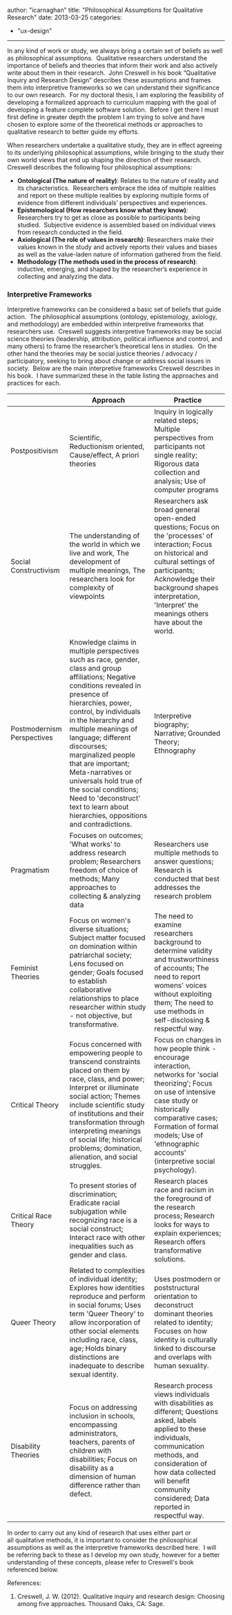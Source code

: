 author: "icarnaghan"
title: "Philosophical Assumptions for Qualitative Research"
date: 2013-03-25
categories:

- "ux-design"

---

In any kind of work or study, we always bring a certain set of beliefs as well as philosophical assumptions.  Qualitative researchers understand the importance of beliefs and theories that inform their work and also actively write about them in their research. <!--more--> John Creswell in his book “Qualitative Inquiry and Research Design” describes these assumptions and frames them into interpretive frameworks so we can understand their significance to our own research.  For my doctoral thesis, I am exploring the feasibility of developing a formalized approach to curriculum mapping with the goal of developing a feature complete software solution.  Before I get there I must first define in greater depth the problem I am trying to solve and have chosen to explore some of the theoretical methods or approaches to qualitative research to better guide my efforts.

When researchers undertake a qualitative study, they are in effect agreeing to its underlying philosophical assumptions, while bringing to the study their own world views that end up shaping the direction of their research.  Creswell describes the following four philosophical assumptions:

- **Ontological (The nature of reality)**: Relates to the nature of reality and its characteristics.  Researchers embrace the idea of multiple realities and report on these multiple realities by exploring multiple forms of evidence from different individuals’ perspectives and experiences.
- **Epistemological (How researchers know what they know)**: Researchers try to get as close as possible to participants being studied.  Subjective evidence is assembled based on individual views from research conducted in the field.
- **Axiological (The role of values in research)**: Researchers make their values known in the study and actively reports their values and biases as well as the value-laden nature of information gathered from the field.
- **Methodology (The methods used in the process of research)**:  inductive, emerging, and shaped by the researcher’s experience in collecting and analyzing the data.

### Interpretive Frameworks

Interpretive frameworks can be considered a basic set of beliefs that guide action.  The philosophical assumptions (ontology, epistemology, axiology, and methodology) are embedded within interpretive frameworks that researchers use.  Creswell suggests interpretive frameworks may be social science theories (leadership, attribution, political influence and control, and many others) to frame the researcher’s theoretical lens in studies.  On the other hand the theories may be social justice theories / advocacy / participatory, seeking to bring about change or address social issues in society.  Below are the main interpretive frameworks Creswell describes in his book.  I have summarized these in the table listing the approaches and practices for each.

| | Approach | Practice |
|-|-|-|
| Postpositivism | Scientific, Reductionism oriented, Cause/effect, A priori theories| Inquiry in logically related steps; Multiple perspectives from participants not single reality; Rigorous data collection and analysis; Use of computer programs|
|Social Constructivism|The understanding of the world in which we live and work, The development of multiple meanings, The researchers look for complexity of viewpoints | Researchers ask broad general open-ended questions; Focus on the 'processes' of interaction; Focus on historical and cultural settings of participants; Acknowledge their background shapes interpretation, 'Interpret' the meanings others have about the world. |
| Postmodernism Perspectives | Knowledge claims in multiple perspectives such as race, gender, class and group affiliations; Negative conditions revealed in presence of hierarchies, power, control, by individuals in the hierarchy and multiple meanings of language; different discourses; marginalized people that are important; Meta-narratives or universals hold true of the social conditions; Need to 'deconstruct' text to learn about hierarchies, oppositions and contradictions. | Interpretive biography; Narrative; Grounded Theory; Ethnography |
| Pragmatism | Focuses on outcomes; 'What works' to address research problem; Researchers freedom of choice of methods; Many approaches to collecting & analyzing data | Researchers use multiple methods to answer questions; Research is conducted that best addresses the research problem |
| Feminist Theories | Focus on women's diverse situations; Subject matter focused on domination within patriarchal society; Lens focused on gender; Goals focused to establish collaborative relationships to place researcher within study - not objective, but transformative. | The need to examine researchers background to determine validity and trustworthiness of accounts; The need to report womens' voices without exploiting them; The need to use methods in self-disclosing & respectful way.                                            |
| Critical Theory | Focus concerned with empowering people to transcend constraints placed on them by race, class, and power; Interpret or illuminate social action; Themes include scientific study of institutions and their transformation through interpreting meanings of social life; historical problems; domination, alienation, and social struggles. | Focus on changes in how people think - encourage interaction, networks for 'social theorizing'; Focus on use of intensive case study or historically comparative cases; Formation of formal models; Use of 'ethnographic accounts' (interpretive social psychology). |
| Critical Race Theory | To present stories of discrimination; Eradicate racial subjugation while recognizing race is a social construct; Interact race with other inequalities such as gender and class. | Research places race and racism in the foreground of the research process; Research looks for ways to explain experiences; Research offers transformative solutions. |
| Queer Theory | Related to complexities of individual identity; Explores how identities reproduce and perform in social forums; Uses term 'Queer Theory' to allow incorporation of other social elements including race, class, age; Holds binary distinctions are inadequate to describe sexual identity. | Uses postmodern or poststructural orientation to deconstruct dominant theories related to identity; Focuses on how identity is culturally linked to discourse and overlaps with  human sexuality. |
| Disability Theories | Focus on addressing  inclusion in schools, encompassing administrators, teachers, parents of children with disabilities; Focus on disability as a dimension of human difference rather than defect. | Research process views individuals with disabilities as different; Questions asked, labels applied to these individuals, communication methods, and consideration of how data collected will benefit community considered; Data reported in respectful way. |

In order to carry out any kind of research that uses either part or all qualitative methods, it is important to consider the philosophical assumptions as well as the interpretive frameworks described here.  I will be referring back to these as I develop my own study, however for a better understanding of these concepts, please refer to Creswell's book referenced below.

References:

1. Creswell, J. W. (2012). Qualitative inquiry and research design: Choosing among five approaches. Thousand Oaks, CA: Sage.
